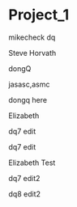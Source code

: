 # Project_1


mikecheck dq

Steve Horvath



dongQ


jasasc,asmc


dongq here

Elizabeth 

dq7 edit



dq7 edit


Elizabeth Test

dq7 edit2

dq8 edit2